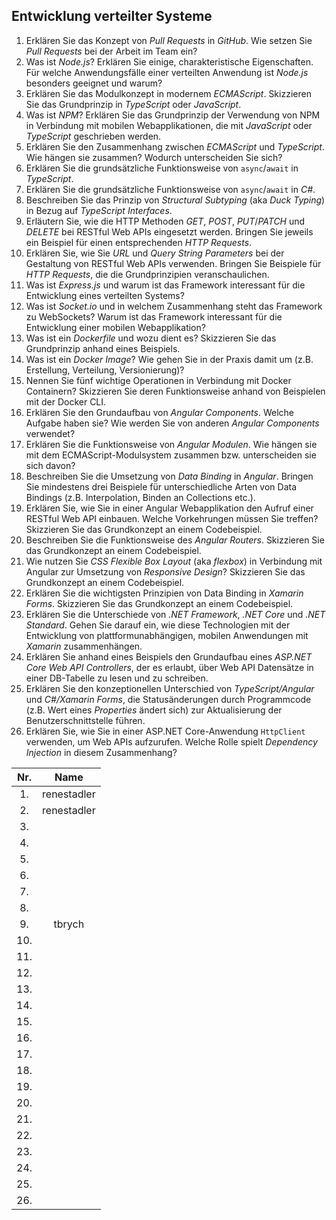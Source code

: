 ## Entwicklung verteilter Systeme

1. Erklären Sie das Konzept von *Pull Requests* in *GitHub*. Wie setzen Sie *Pull Requests* bei der Arbeit im Team ein?
1. Was ist *Node.js*? Erklären Sie einige, charakteristische Eigenschaften. Für welche Anwendungsfälle einer verteilten Anwendung ist *Node.js* besonders geeignet und warum?
1. Erklären Sie das Modulkonzept in modernem *ECMAScript*. Skizzieren Sie das Grundprinzip in *TypeScript* oder *JavaScript*.
1. Was ist *NPM*? Erklären Sie das Grundprinzip der Verwendung von NPM in Verbindung mit mobilen Webapplikationen, die mit *JavaScript* oder *TypeScript* geschrieben werden.
1. Erklären Sie den Zusammenhang zwischen *ECMAScript* und *TypeScript*. Wie hängen sie zusammen? Wodurch unterscheiden Sie sich?
1. Erklären Sie die grundsätzliche Funktionsweise von `async`/`await` in *TypeScript*.
1. Erklären Sie die grundsätzliche Funktionsweise von `async`/`await` in *C#*.
1. Beschreiben Sie das Prinzip von *Structural Subtyping* (aka *Duck Typing*) in Bezug auf *TypeScript Interfaces*.
1. Erläutern Sie, wie die HTTP Methoden *GET*, *POST*, *PUT*/*PATCH* und *DELETE* bei RESTful Web APIs eingesetzt werden. Bringen Sie jeweils ein Beispiel für einen entsprechenden *HTTP Requests*.
1. Erklären Sie, wie Sie *URL* und *Query String Parameters* bei der Gestaltung von RESTful Web APIs verwenden. Bringen Sie Beispiele für *HTTP Requests*, die die Grundprinzipien veranschaulichen.
1. Was ist *Express.js* und warum ist das Framework interessant für die Entwicklung eines verteilten Systems?
1. Was ist *Socket.io* und in welchem Zusammenhang steht das Framework zu WebSockets? Warum ist das Framework interessant für die Entwicklung einer mobilen Webapplikation?
1. Was ist ein *Dockerfile* und wozu dient es? Skizzieren Sie das Grundprinzip anhand eines Beispiels.
1. Was ist ein *Docker Image*? Wie gehen Sie in der Praxis damit um (z.B. Erstellung, Verteilung, Versionierung)?
2. Nennen Sie fünf wichtige Operationen in Verbindung mit Docker Containern? Skizzieren Sie deren Funktionsweise anhand von Beispielen mit der Docker CLI.
3. Erklären Sie den Grundaufbau von *Angular Components*. Welche Aufgabe haben sie? Wie werden Sie von anderen *Angular Components* verwendet?
4. Erklären Sie die Funktionsweise von *Angular Modulen*. Wie hängen sie mit dem ECMAScript-Modulsystem zusammen bzw. unterscheiden sie sich davon?
5. Beschreiben Sie die Umsetzung von *Data Binding* in *Angular*. Bringen Sie mindestens drei Beispiele für unterschiedliche Arten von Data Bindings (z.B. Interpolation, Binden an Collections etc.).
6. Erklären Sie, wie Sie in einer Angular Webapplikation den Aufruf einer RESTful Web API einbauen. Welche Vorkehrungen müssen Sie treffen? Skizzieren Sie das Grundkonzept an einem Codebeispiel.
7. Beschreiben Sie die Funktionsweise des *Angular Routers*. Skizzieren Sie das Grundkonzept an einem Codebeispiel.
8. Wie nutzen Sie *CSS Flexible Box Layout* (aka *flexbox*) in Verbindung mit Angular zur Umsetzung von *Responsive Design*? Skizzieren Sie das Grundkonzept an einem Codebeispiel.
9. Erklären Sie die wichtigsten Prinzipien von Data Binding in *Xamarin Forms*. Skizzieren Sie das Grundkonzept an einem Codebeispiel.
10. Erklären Sie die Unterschiede von *.NET Framework*, *.NET Core* und *.NET Standard*. Gehen Sie darauf ein, wie diese Technologien mit der Entwicklung von plattformunabhängigen, mobilen Anwendungen mit *Xamarin* zusammenhängen.
11. Erklären Sie anhand eines Beispiels den Grundaufbau eines *ASP.NET Core Web API Controllers*, der es erlaubt, über Web API Datensätze in einer DB-Tabelle zu lesen und zu schreiben.
12. Erklären Sie den konzeptionellen Unterschied von *TypeScript/Angular* und *C#/Xamarin Forms*, die Statusänderungen durch Programmcode (z.B. Wert eines *Properties* ändert sich) zur Aktualisierung der Benutzerschnittstelle führen.
13. Erklären Sie, wie Sie in einer ASP.NET Core-Anwendung `HttpClient` verwenden, um Web APIs aufzurufen. Welche Rolle spielt *Dependency Injection* in diesem Zusammenhang?

| Nr. | Name |  
|:-:|:-:|
| 1. |renestadler|  
| 2. |renestadler|  
| 3. | |  
| 4. | |  
| 5. | |  
| 6. | |  
| 7. | |  
| 8. | |  
| 9. |tbrych|  
| 10. | |  
| 11. | |  
| 12. | |  
| 13. | |  
| 14. | |  
| 15. | |  
| 16. | |  
| 17. | |  
| 18. | |  
| 19. | |  
| 20. | |  
| 21. | | 
| 22. | | 
| 23. | | 
| 24. | | 
| 25. | | 
| 26. | | 
